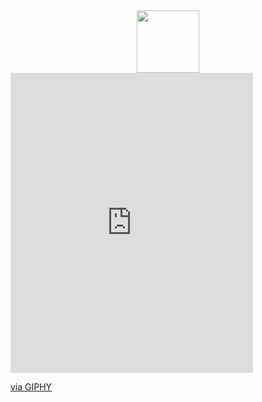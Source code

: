 <div id="header" align="center">
  <img src="https://giphy.com/stickers/ambevtech-coding-developer-ambev-KeUoFXwyzOksZrJ6D6" width="100"/>
</div>
<iframe src="https://giphy.com/embed/KeUoFXwyzOksZrJ6D6" width="388" height="480" frameBorder="0" class="giphy-embed" allowFullScreen></iframe><p><a href="https://giphy.com/stickers/ambevtech-coding-developer-ambev-KeUoFXwyzOksZrJ6D6">via GIPHY</a></p>
<!--
**Alzomra/Alzomra** is a ✨ _special_ ✨ repository because its `README.md` (this file) appears on your GitHub profile.

Here are some ideas to get you started:

- 🔭 I’m currently working on ...
- 🌱 I’m currently learning ...
- 👯 I’m looking to collaborate on ...
- 🤔 I’m looking for help with ...
- 💬 Ask me about ...
- 📫 How to reach me: ...
- 😄 Pronouns: ...
- ⚡ Fun fact: ...
-->
